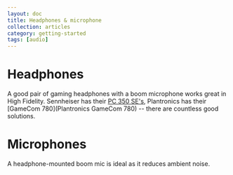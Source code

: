 ```yaml
---
layout: doc
title: Headphones & microphone
collection: articles
category: getting-started
tags: [audio]
---
```


# Headphones

A good pair of gaming headphones with a boom microphone works great in High Fidelity. Sennheiser has their [PC 350 SE's](http://www.amazon.com/Sennheiser-Special-Edition-Performance-Headset/dp/B008O510Y8/ref=sr_1_cc_1?s=aps&ie=UTF8&qid=1411080544&sr=1-1-catcorr&keywords=sennheiser+pc+350+se+headphones), Plantronics has their [GameCom 780](Plantronics GameCom 780) -- there are countless good solutions.


# Microphones

A headphone-mounted boom mic is ideal as it reduces ambient noise.
